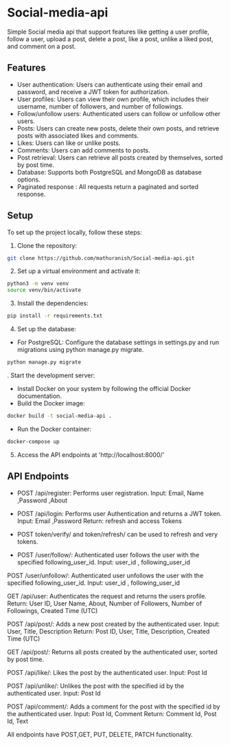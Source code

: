 # Social-media-api
Simple Social media api that support features like getting a user profile, follow a user, upload a post, delete a post, like a post, unlike a liked post, and comment on a post.

## Features

- User authentication: Users can authenticate using their email and password, and receive a JWT token for authorization.
- User profiles: Users can view their own profile, which includes their username, number of followers, and number of followings.
- Follow/unfollow users: Authenticated users can follow or unfollow other users.
- Posts: Users can create new posts, delete their own posts, and retrieve posts with associated likes and comments.
- Likes: Users can like or unlike posts.
- Comments: Users can add comments to posts.
- Post retrieval: Users can retrieve all posts created by themselves, sorted by post time.
- Database: Supports both PostgreSQL and MongoDB as database options.
- Paginated response : All requests return a paginated and sorted response. 

## Setup

To set up the project locally, follow these steps:

1. Clone the repository:

```bash
git clone https://github.com/mathuranish/Social-media-api.git
```
2. Set up a virtual environment and activate it:
```bash
python3 -m venv venv
source venv/bin/activate
```

3. Install the dependencies:

```bash
pip install -r requirements.txt
```

4. Set up the database:

- For PostgreSQL: Configure the database settings in settings.py and run migrations using python manage.py migrate.
```bash
python manage.py migrate
```

. Start the development server:

- Install Docker on your system by following the official Docker documentation.
- Build the Docker image:
```bash
docker build -t social-media-api .
```
- Run the Docker container:
```bash
docker-compose up
```

5. Access the API endpoints at 'http://localhost:8000/'

## API Endpoints 

- POST /api/register: Performs user registration.
Input: Email, Name ,Password ,About

- POST /api/login: Performs user Authentication and returns a JWT token.
Input: Email ,Password
Return: refresh and access Tokens

- POST token/verify/ and token/refresh/ can be used to refresh and very tokens.

- POST /user/follow/: Authenticated user follows the user with the specified following_user_id.
Input: user_id , following_user_id

POST /user/unfollow/: Authenticated user unfollows the user with the specified following_user_id.
Input: user_id , following_user_id

GET /api/user: Authenticates the request and returns the users profile.
Return: User ID, User Name, About, Number of Followers, Number of Followings, Created Time (UTC)

POST /api/post/: Adds a new post created by the authenticated user.
Input: User, Title, Description
Return: Post ID, User, Title, Description, Created Time (UTC)

GET /api/post/: Returns all posts created by the authenticated user, sorted by post time.

POST /api/like/: Likes the post by the authenticated user.
Input: Post Id

POST /api/unlike/: Unlikes the post with the specified id by the authenticated user.
Input: Post Id

POST /api/comment/: Adds a comment for the post with the specified id by the authenticated user.
Input: Post Id, Comment
Return: Comment Id, Post Id, Text

All endpoints have POST,GET, PUT, DELETE, PATCH functionality.
